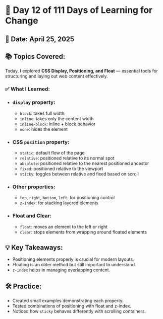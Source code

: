 # 🚀 Day 12 of 111 Days of Learning for Change

## 📅 Date: April 25, 2025

## 📚 Topics Covered:
Today, I explored **CSS Display, Positioning, and Float** — essential tools for structuring and laying out web content effectively.

### ✅ What I Learned:

- ### `display` property:
  - `block`: takes full width
  - `inline`: takes only the content width
  - `inline-block`: inline + block behavior
  - `none`: hides the element

- ### CSS `position` property:
  - `static`: default flow of the page
  - `relative`: positioned relative to its normal spot
  - `absolute`: positioned relative to the nearest positioned ancestor
  - `fixed`: positioned relative to the viewport
  - `sticky`: toggles between relative and fixed based on scroll

- ### Other properties:
  - `top`, `right`, `bottom`, `left`: for positioning control
  - `z-index`: for stacking layered elements

- ### Float and Clear:
  - `float`: moves an element to the left or right
  - `clear`: stops elements from wrapping around floated elements

## 💡 Key Takeaways:
- Positioning elements properly is crucial for modern layouts.
- Floating is an older method but still important to understand.
- `z-index` helps in managing overlapping content.

## 🛠 Practice:
- Created small examples demonstrating each property.
- Tested combinations of positioning with float and z-index.
- Noticed how `sticky` behaves differently with scrolling containers.